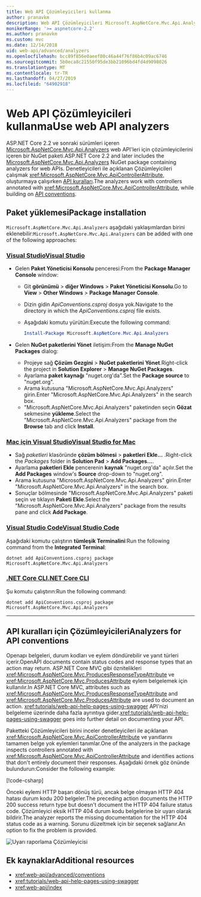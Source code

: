 ```yaml
---
title: Web API Çözümleyicileri kullanma
author: pranavkm
description: Web API Çözümleyicileri Microsoft.AspNetCore.Mvc.Api.Analyzers içinde hakkında bilgi edinin.
monikerRange: '>= aspnetcore-2.2'
ms.author: pranavkm
ms.custom: mvc
ms.date: 12/14/2018
uid: web-api/advanced/analyzers
ms.openlocfilehash: bcc89f856e0aeef80c46a44f76f86b4c09ac6746
ms.sourcegitcommit: 5b0eca8c21550f95de3bb21096bd4fd4d9098026
ms.translationtype: MT
ms.contentlocale: tr-TR
ms.lasthandoff: 04/27/2019
ms.locfileid: "64902918"
---
```

# <a name="use-web-api-analyzers"></a><span data-ttu-id="7a81b-103">Web API Çözümleyicileri kullanma</span><span class="sxs-lookup"><span data-stu-id="7a81b-103">Use web API analyzers</span></span>

<span data-ttu-id="7a81b-104">ASP.NET Core 2.2 ve sonraki sürümleri içeren [Microsoft.AspNetCore.Mvc.Api.Analyzers](https://www.nuget.org/packages/Microsoft.AspNetCore.Mvc.Api.Analyzers) web API'leri için çözümleyicilerini içeren bir NuGet paketi.</span><span class="sxs-lookup"><span data-stu-id="7a81b-104">ASP.NET Core 2.2 and later includes the [Microsoft.AspNetCore.Mvc.Api.Analyzers](https://www.nuget.org/packages/Microsoft.AspNetCore.Mvc.Api.Analyzers) NuGet package containing analyzers for web APIs.</span></span> <span data-ttu-id="7a81b-105">Denetleyicileri ile açıklanan Çözümleyicileri çalışmak <xref:Microsoft.AspNetCore.Mvc.ApiControllerAttribute>, oluşturmaya çalışırken [API kuralları](xref:web-api/advanced/conventions).</span><span class="sxs-lookup"><span data-stu-id="7a81b-105">The analyzers work with controllers annotated with <xref:Microsoft.AspNetCore.Mvc.ApiControllerAttribute>, while building on [API conventions](xref:web-api/advanced/conventions).</span></span>

## <a name="package-installation"></a><span data-ttu-id="7a81b-106">Paket yüklemesi</span><span class="sxs-lookup"><span data-stu-id="7a81b-106">Package installation</span></span>

<span data-ttu-id="7a81b-107">`Microsoft.AspNetCore.Mvc.Api.Analyzers` aşağıdaki yaklaşımlardan birini eklenebilir:</span><span class="sxs-lookup"><span data-stu-id="7a81b-107">`Microsoft.AspNetCore.Mvc.Api.Analyzers` can be added with one of the following approaches:</span></span>

### <a name="visual-studiotabvisual-studio"></a>[<span data-ttu-id="7a81b-108">Visual Studio</span><span class="sxs-lookup"><span data-stu-id="7a81b-108">Visual Studio</span></span>](#tab/visual-studio)

* <span data-ttu-id="7a81b-109">Gelen **Paket Yöneticisi Konsolu** penceresi:</span><span class="sxs-lookup"><span data-stu-id="7a81b-109">From the **Package Manager Console** window:</span></span>
  * <span data-ttu-id="7a81b-110">Git **görünümü** > **diğer Windows** > **Paket Yöneticisi Konsolu**.</span><span class="sxs-lookup"><span data-stu-id="7a81b-110">Go to **View** > **Other Windows** > **Package Manager Console**.</span></span>
  * <span data-ttu-id="7a81b-111">Dizin gidin *ApiConventions.csproj* dosya yok.</span><span class="sxs-lookup"><span data-stu-id="7a81b-111">Navigate to the directory in which the *ApiConventions.csproj* file exists.</span></span>
  * <span data-ttu-id="7a81b-112">Aşağıdaki komutu yürütün:</span><span class="sxs-lookup"><span data-stu-id="7a81b-112">Execute the following command:</span></span>

    ```powershell
    Install-Package Microsoft.AspNetCore.Mvc.Api.Analyzers
    ```

* <span data-ttu-id="7a81b-113">Gelen **NuGet paketlerini Yönet** iletişim:</span><span class="sxs-lookup"><span data-stu-id="7a81b-113">From the **Manage NuGet Packages** dialog:</span></span>
  * <span data-ttu-id="7a81b-114">Projeye sağ **Çözüm Gezgini** > **NuGet paketlerini Yönet**.</span><span class="sxs-lookup"><span data-stu-id="7a81b-114">Right-click the project in **Solution Explorer** > **Manage NuGet Packages**.</span></span>
  * <span data-ttu-id="7a81b-115">Ayarlama **paket kaynağı** "nuget.org'da".</span><span class="sxs-lookup"><span data-stu-id="7a81b-115">Set the **Package source** to "nuget.org".</span></span>
  * <span data-ttu-id="7a81b-116">Arama kutusuna "Microsoft.AspNetCore.Mvc.Api.Analyzers" girin.</span><span class="sxs-lookup"><span data-stu-id="7a81b-116">Enter "Microsoft.AspNetCore.Mvc.Api.Analyzers" in the search box.</span></span>
  * <span data-ttu-id="7a81b-117">"Microsoft.AspNetCore.Mvc.Api.Analyzers" paketinden seçin **Gözat** sekmesine **yükleme**.</span><span class="sxs-lookup"><span data-stu-id="7a81b-117">Select the "Microsoft.AspNetCore.Mvc.Api.Analyzers" package from the **Browse** tab and click **Install**.</span></span>

### <a name="visual-studio-for-mactabvisual-studio-mac"></a>[<span data-ttu-id="7a81b-118">Mac için Visual Studio</span><span class="sxs-lookup"><span data-stu-id="7a81b-118">Visual Studio for Mac</span></span>](#tab/visual-studio-mac)

* <span data-ttu-id="7a81b-119">Sağ *paketleri* klasöründe **çözüm bölmesi** > **paketleri Ekle...** .</span><span class="sxs-lookup"><span data-stu-id="7a81b-119">Right-click the *Packages* folder in **Solution Pad** > **Add Packages...**.</span></span>
* <span data-ttu-id="7a81b-120">Ayarlama **paketleri Ekle** pencerenin **kaynak** "nuget.org'da" açılır.</span><span class="sxs-lookup"><span data-stu-id="7a81b-120">Set the **Add Packages** window's **Source** drop-down to "nuget.org".</span></span>
* <span data-ttu-id="7a81b-121">Arama kutusuna "Microsoft.AspNetCore.Mvc.Api.Analyzers" girin.</span><span class="sxs-lookup"><span data-stu-id="7a81b-121">Enter "Microsoft.AspNetCore.Mvc.Api.Analyzers" in the search box.</span></span>
* <span data-ttu-id="7a81b-122">Sonuçlar bölmesinde "Microsoft.AspNetCore.Mvc.Api.Analyzers" paketi seçin ve tıklayın **Paketi Ekle**.</span><span class="sxs-lookup"><span data-stu-id="7a81b-122">Select the "Microsoft.AspNetCore.Mvc.Api.Analyzers" package from the results pane and click **Add Package**.</span></span>

### <a name="visual-studio-codetabvisual-studio-code"></a>[<span data-ttu-id="7a81b-123">Visual Studio Code</span><span class="sxs-lookup"><span data-stu-id="7a81b-123">Visual Studio Code</span></span>](#tab/visual-studio-code)

<span data-ttu-id="7a81b-124">Aşağıdaki komutu çalıştırın **tümleşik Terminalini**:</span><span class="sxs-lookup"><span data-stu-id="7a81b-124">Run the following command from the **Integrated Terminal**:</span></span>

```console
dotnet add ApiConventions.csproj package Microsoft.AspNetCore.Mvc.Api.Analyzers
```

### <a name="net-core-clitabnetcore-cli"></a>[<span data-ttu-id="7a81b-125">.NET Core CLI</span><span class="sxs-lookup"><span data-stu-id="7a81b-125">.NET Core CLI</span></span>](#tab/netcore-cli)

<span data-ttu-id="7a81b-126">Şu komutu çalıştırın:</span><span class="sxs-lookup"><span data-stu-id="7a81b-126">Run the following command:</span></span>

```console
dotnet add ApiConventions.csproj package Microsoft.AspNetCore.Mvc.Api.Analyzers
```

---

## <a name="analyzers-for-api-conventions"></a><span data-ttu-id="7a81b-127">API kuralları için Çözümleyicileri</span><span class="sxs-lookup"><span data-stu-id="7a81b-127">Analyzers for API conventions</span></span>

<span data-ttu-id="7a81b-128">Openapı belgeleri, durum kodları ve eylem döndürebilir ve yanıt türleri içerir.</span><span class="sxs-lookup"><span data-stu-id="7a81b-128">OpenAPI documents contain status codes and response types that an action may return.</span></span> <span data-ttu-id="7a81b-129">ASP.NET Core MVC gibi öznitelikleri <xref:Microsoft.AspNetCore.Mvc.ProducesResponseTypeAttribute> ve <xref:Microsoft.AspNetCore.Mvc.ProducesAttribute> eylem belgelemek için kullanılır.</span><span class="sxs-lookup"><span data-stu-id="7a81b-129">In ASP.NET Core MVC, attributes such as <xref:Microsoft.AspNetCore.Mvc.ProducesResponseTypeAttribute> and <xref:Microsoft.AspNetCore.Mvc.ProducesAttribute> are used to document an action.</span></span> <span data-ttu-id="7a81b-130"><xref:tutorials/web-api-help-pages-using-swagger> API'nizi belgeleme üzerinde daha fazla ayrıntıya gider.</span><span class="sxs-lookup"><span data-stu-id="7a81b-130"><xref:tutorials/web-api-help-pages-using-swagger> goes into further detail on documenting your API.</span></span>

<span data-ttu-id="7a81b-131">Paketteki Çözümleyicileri birini inceler denetleyicileri ile açıklanan <xref:Microsoft.AspNetCore.Mvc.ApiControllerAttribute> ve yanıtlarını tamamen belge yok eylemleri tanımlar.</span><span class="sxs-lookup"><span data-stu-id="7a81b-131">One of the analyzers in the package inspects controllers annotated with <xref:Microsoft.AspNetCore.Mvc.ApiControllerAttribute> and identifies actions that don't entirely document their responses.</span></span> <span data-ttu-id="7a81b-132">Aşağıdaki örnek göz önünde bulundurun:</span><span class="sxs-lookup"><span data-stu-id="7a81b-132">Consider the following example:</span></span>

[!code-csharp[](conventions/sample/Controllers/ContactsController.cs?name=missing404docs&highlight=9)]

<span data-ttu-id="7a81b-133">Önceki eylemi HTTP başarı dönüş türü, ancak belge olmayan HTTP 404 hatası durum kodu 200 belgeler.</span><span class="sxs-lookup"><span data-stu-id="7a81b-133">The preceding action documents the HTTP 200 success return type but doesn't document the HTTP 404 failure status code.</span></span> <span data-ttu-id="7a81b-134">Çözümleyici eksik HTTP 404 durum kodu belgelerine bir uyarı olarak bildirir.</span><span class="sxs-lookup"><span data-stu-id="7a81b-134">The analyzer reports the missing documentation for the HTTP 404 status code as a warning.</span></span> <span data-ttu-id="7a81b-135">Sorunu düzeltmek için bir seçenek sağlanır.</span><span class="sxs-lookup"><span data-stu-id="7a81b-135">An option to fix the problem is provided.</span></span>

![Uyarı raporlama Çözümleyicisi](conventions/_static/Analyzer.gif)

## <a name="additional-resources"></a><span data-ttu-id="7a81b-137">Ek kaynaklar</span><span class="sxs-lookup"><span data-stu-id="7a81b-137">Additional resources</span></span>

* <xref:web-api/advanced/conventions>
* <xref:tutorials/web-api-help-pages-using-swagger>
* <xref:web-api/index>
